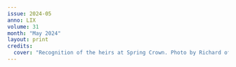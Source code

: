 ```yaml
---
issue: 2024-05
anno: LIX
volume: 31
month: "May 2024"
layout: print
credits:
  cover: "Recognition of the heirs at Spring Crown. Photo by Richard of Salesbury."
---
```

